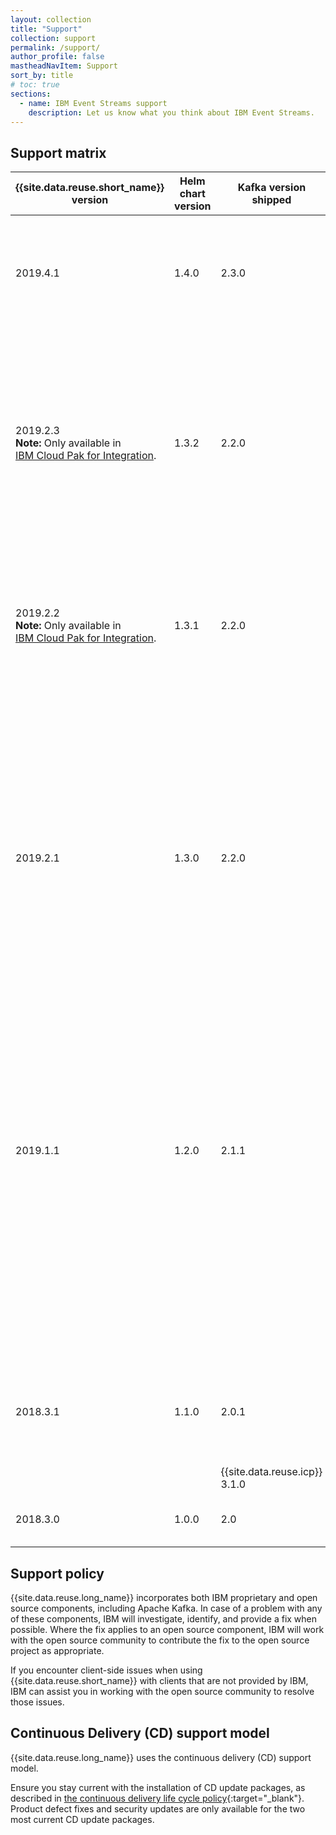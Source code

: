 ```yaml
---
layout: collection
title: "Support"
collection: support
permalink: /support/
author_profile: false
mastheadNavItem: Support
sort_by: title
# toc: true
sections:
  - name: IBM Event Streams support
    description: Let us know what you think about IBM Event Streams.
---
```


## Support matrix

{{site.data.reuse.short_name}} version | Helm chart version | Kafka version shipped | Container platform               | Systems
---------------------------------------|--------------------|-----------------------|----------------------------------|--------------------
2019.4.1                               | 1.4.0              | 2.3.0                 | {{site.data.reuse.icp}} 3.2.1  |   - Linux® 64-bit (x86_64) systems <br/>- Linux on IBM® z13 or later systems
&nbsp;           |         |       | {{site.data.reuse.openshift}} 3.11 with {{site.data.reuse.icp}} 3.2.1 | Linux® 64-bit (x86_64) systems |
2019.2.3 <br> **Note:** Only available in <br>[IBM Cloud Pak for Integration](../2019.2.1/about/whats-new/).  | 1.3.2   | 2.2.0 | {{site.data.reuse.icp}} 3.2.0.1907 (or later [fix pack](https://www.ibm.com/support/knowledgecenter/SSBS6K_3.2.0/manage_cluster/patching_cluster.html){:target="_blank"}) | - Linux® 64-bit (x86_64) system <br/>- Linux on IBM® z13 or later systems
&nbsp;  | &nbsp;  | &nbsp;  | {{site.data.reuse.openshift}} 3.11 with {{site.data.reuse.icp}} 3.2.0.1907 (or later [fix pack](https://www.ibm.com/support/knowledgecenter/SSBS6K_3.2.0/manage_cluster/patching_cluster.html){:target="_blank"})  | Linux® 64-bit (x86_64) systems
 2019.2.2 <br> **Note:** Only available in <br>[IBM Cloud Pak for Integration](../2019.2.1/about/whats-new/).  | 1.3.1  | 2.2.0 | {{site.data.reuse.icp}} 3.2.0.1907 (or later [fix pack](https://www.ibm.com/support/knowledgecenter/SSBS6K_3.2.0/manage_cluster/patching_cluster.html){:target="_blank"})  | - Linux® 64-bit (x86_64) system <br/>- Linux on IBM® z13 or later systems
 &nbsp;             |         |       | {{site.data.reuse.openshift}} 3.11 with {{site.data.reuse.icp}} 3.2.0.1907 (or later [fix pack](https://www.ibm.com/support/knowledgecenter/SSBS6K_3.2.0/manage_cluster/patching_cluster.html){:target="_blank"})  | Linux® 64-bit (x86_64) systems |
2019.2.1                               | 1.3.0          | 2.2.0      | {{site.data.reuse.icp}} 3.1.2, 3.2.0.1907 (or later [fix pack](https://www.ibm.com/support/knowledgecenter/SSBS6K_3.2.0/manage_cluster/patching_cluster.html){:target="_blank"}), and 3.2.1 |  - Linux® 64-bit (x86_64) systems <br/>- Linux on IBM® z13 or later systems <br> - Microsoft Azure <br> - Amazon Web Services (AWS)
 &nbsp;             |         |       | {{site.data.reuse.openshift}} 3.11 with {{site.data.reuse.icp}} 3.2.0.1907 (or later [fix pack](https://www.ibm.com/support/knowledgecenter/SSBS6K_3.2.0/manage_cluster/patching_cluster.html){:target="_blank"}) and 3.2.1  | Linux® 64-bit (x86_64) systems |
 &nbsp;             |         |       | {{site.data.reuse.openshift}} 3.10 with {{site.data.reuse.icp}} 3.1.2  | Linux® 64-bit (x86_64) systems |
2019.1.1                              |  1.2.0          | 2.1.1      | {{site.data.reuse.icp}} 3.1.1, 3.1.2, and 3.2.0.1907 (or later [fix pack](https://www.ibm.com/support/knowledgecenter/SSBS6K_3.2.0/manage_cluster/patching_cluster.html){:target="_blank"}) |  - Linux® 64-bit (x86_64) systems <br/>- Linux on IBM® Z systems                                                                               |               |
 &nbsp;             |   |   | {{site.data.reuse.icp}} 3.1.2  | - Microsoft Azure <br> - Amazon Web Services (AWS) |
 &nbsp;             |   |   | {{site.data.reuse.openshift}} 3.9 and 3.10 with {{site.data.reuse.icp}} 3.1.2  | Linux® 64-bit (x86_64) systems |
 2018.3.1  | 1.1.0  | 2.0.1  | {{site.data.reuse.icp}} 3.1.1 and 3.1.2  | - Linux® 64-bit (x86_64) systems <br/>- Linux on IBM® Z systems
  |   |   | {{site.data.reuse.icp}} 3.1.0  | Linux® 64-bit (x86_64) systems
 2018.3.0  | 1.0.0  | 2.0  | {{site.data.reuse.icp}} 3.1.0  | Linux® 64-bit (x86_64) systems

## Support policy

{{site.data.reuse.long_name}} incorporates both IBM proprietary and open source components, including Apache Kafka. In case of a problem with any of these components, IBM will investigate, identify, and provide a fix when possible. Where the fix applies to an open source component, IBM will work with the open source community to contribute the fix to the open source project as appropriate.

If you encounter client-side issues when using {{site.data.reuse.short_name}} with clients that are not provided by IBM, IBM can assist you in working with the open source community to resolve those issues.

## Continuous Delivery (CD) support model

{{site.data.reuse.long_name}} uses the continuous delivery (CD) support model.

Ensure you stay current with the installation of CD update packages, as described in [the continuous delivery life cycle policy](https://www.ibm.com/support/docview.wss?uid=ibm10718163){:target="_blank"}. Product defect fixes and security updates are only available for the two most current CD update packages.
